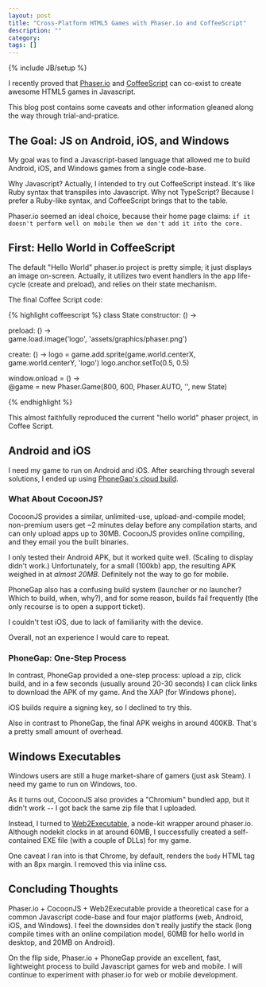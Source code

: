 ```yaml
---
layout: post
title: "Cross-Platform HTML5 Games with Phaser.io and CoffeeScript"
description: ""
category: 
tags: []
---
```

{% include JB/setup %}

I recently proved that [Phaser.io](http://phaser.io) and [CoffeeScript](http://coffeescript.org) can co-exist to create awesome HTML5 games in Javascript.

This blog post contains some caveats and other information gleaned along the way through trial-and-pratice.

## The Goal: JS on Android, iOS, and Windows

My goal was to find a Javascript-based language that allowed me to build Android, iOS, and Windows games from a single code-base.

Why Javascript? Actually, I intended to try out CoffeeScript instead. It's like Ruby syntax that transpiles into Javascript. Why not TypeScript? Because I prefer a Ruby-like syntax, and CoffeeScript brings that to the table.

Phaser.io seemed an ideal choice, because their home page claims: `if it doesn't perform well on mobile then we don't add it into the core.`

## First: Hello World in CoffeeScript

The default "Hello World" phaser.io project is pretty simple; it just displays an image on-screen. Actually, it utilizes two event handlers in the app life-cycle (create and preload), and relies on their state mechanism.

The final Coffee Script code:

{% highlight coffeescript %}
class State
  constructor: () ->
  
  preload: () ->    
    game.load.image('logo', 'assets/graphics/phaser.png')

  create: () ->
      logo = game.add.sprite(game.world.centerX, game.world.centerY, 'logo')
      logo.anchor.setTo(0.5, 0.5)

window.onload = () ->  
  @game = new Phaser.Game(800, 600, Phaser.AUTO, '', new State)
  
{% endhighlight %}

This almost faithfully reproduced the current "hello world" phaser project, in Coffee Script.

## Android and iOS

I need my game to run on Android and iOS. After searching through several solutions, I ended up using [PhoneGap's cloud build](http://build.phonegap.com).

### What About CocoonJS?

CocoonJS provides a similar, unlimited-use, upload-and-compile model; non-premium users get ~2 minutes delay before any compilation starts, and can only upload apps up to 30MB.  CocoonJS provides online compiling, and they email you the built binaries.

I only tested their Android APK, but it worked quite well. (Scaling to display didn't work.) Unfortunately, for a small (100kb) app, the resulting APK weighed in at *almost 20MB*. Definitely not the way to go for mobile.

PhoneGap also has a confusing build system (launcher or no launcher? Which to build, when, why?), and for some reason, builds fail frequently (the only recourse is to open a support ticket).

I couldn't test iOS, due to lack of familiarity with the device.

Overall, not an experience I would care to repeat.

### PhoneGap: One-Step Process

In contrast, PhoneGap provided a one-step process: upload a zip, click build, and in a few seconds (usually around 20-30 seconds) I can click links to download the APK of my game. And the XAP (for Windows phone). 

iOS builds require a signing key, so I declined to try this.

Also in contrast to PhoneGap, the final APK weighs in around 400KB. That's a pretty small amount of overhead.

## Windows Executables

Windows users are still a huge market-share of gamers (just ask Steam). I need my game to run on Windows, too.

As it turns out, CocoonJS also provides a "Chromium" bundled app, but it didn't work -- I got back the same zip file that I uploaded.

Instead, I turned to [Web2Executable](https://github.com/jyapayne/Web2Executable), a node-kit wrapper around phaser.io. Although nodekit clocks in at around 60MB, I successfully created a self-contained EXE file (with a couple of DLLs) for my game.

One caveat I ran into is that Chrome, by default, renders the `body` HTML tag with an 8px margin. I removed this via inline css.

## Concluding Thoughts

Phaser.io + CocoonJS + Web2Executable provide a theoretical case for a common Javascript code-base and four major platforms (web, Android, iOS, and Windows). I feel the downsides don't really justify the stack (long compile times with an online compilation model, 60MB for hello world in desktop, and 20MB on Android).

On the flip side, Phaser.io + PhoneGap provide an excellent, fast, lightweight process to build Javascript games for web and mobile. I will continue to experiment with phaser.io for web or mobile development.
